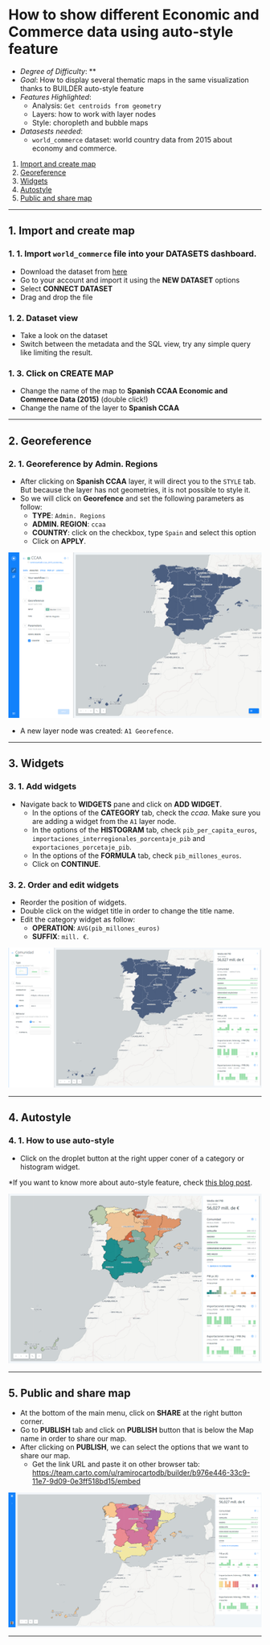 # How to show different Economic and Commerce data using auto-style feature

* *Degree of Difficulty*: **
* *Goal*: How to display several thematic maps in the same visualization thanks to BUILDER auto-style feature
* *Features Highlighted*:
  * Analysis: `Get centroids from geometry`
  * Layers: how to work with layer nodes
  * Style: choropleth and bubble maps
* *Datasests needed*:
  * `world_commerce` dataset: world country data from 2015 about economy and commerce.

1. [Import and create map](#map) <br>
2. [Georeference](#geo) <br>
3. [Widgets](#widgets) <br>
4. [Autostyle](#auto) <br>
5. [Public and share map](#public) <br>

<hr>

## 1. Import and create map <a name="map"></a> 

### 1. 1. Import `world_commerce` file into your DATASETS dashboard.

* Download the dataset from [here](https://builder-demo.carto.com/api/v2/sql?q=SELECT+*+FROM+world_commerce&format=csv&filename=world_commerce)
* Go to your account and import it using the **NEW DATASET** options
* Select **CONNECT DATASET**
* Drag and drop the file

### 1. 2. Dataset view 

* Take a look on the dataset
* Switch between the metadata and the SQL view, try any simple query like limiting the result.

### 1. 3. Click on **CREATE MAP**

* Change the name of the map to **Spanish CCAA Economic and Commerce Data (2015)** (double click!)
* Change the name of the layer to **Spanish CCAA**

<hr>

## 2. Georeference <a name="geo"></a> 

### 2. 1. Georeference by Admin. Regions

* After clicking on **Spanish CCAA** layer, it will direct you to the `STYLE` tab. But because the layer has not geometries, it is not possible to style it.
* So we will click on **Georefence** and set the following parameters as follow:
  * **TYPE**: `Admin. Regions`
  * **ADMIN. REGION**: `ccaa`
  * **COUNTRY**: click on the checkbox, type `Spain` and select this option
  * Click on **APPLY**.

![georeference](imgs/01-autostyle-01.png)

* A new layer node was created: `A1 Georefence`.

<hr>

## 3. Widgets <a name="widgets"></a> 

### 3. 1. Add widgets

* Navigate back to  **WIDGETS** pane and click on **ADD WIDGET**.
  * In the options of the **CATEGORY** tab, check the *ccaa*. Make sure you are adding a widget from the `A1` layer node.
  * In the options of the **HISTOGRAM** tab, check `pib_per_capita_euros`, `importaciones_interregionales_porcentaje_pib` and `exportaciones_porcetaje_pib`.
  * In the options of the **FORMULA** tab, check `pib_millones_euros`.
  * Click on **CONTINUE**.

### 3. 2. Order and edit widgets

* Reorder the position of widgets.
* Double click on the widget title in order to change the title name.
* Edit the category widget as follow:
  * **OPERATION**: `AVG(pib_millones_euros)`
  * **SUFFIX**: `mill. €`.

![widget-options](imgs/01-autostyle-02.png)

<hr>

## 4. Autostyle <a name="auto"></a> 

### 4. 1. How to use auto-style

* Click on the droplet button at the right upper coner of a category or histogram widget.

*If you want to know more about auto-style feature, check [this blog post](https://carto.com/blog/data-driven-maps-auto-style).

![auto-style](imgs/01-autostyle-03.png)

<hr>

## 5. Public and share map <a name="public"></a> 

* At the bottom of the main menu, click on **SHARE** at the right button corner.
* Go to **PUBLISH** tab and click on **PUBLISH** button that is below the Map name in order to share our map.
* After clicking on **PUBLISH**, we can select the options that we want to share our map.
  * Get the link URL and paste it on other browser tab: https://team.carto.com/u/ramirocartodb/builder/b976e446-33c9-11e7-9d09-0e3ff518bd15/embed

![map](imgs/01-autostyle-04.png)

<hr>
